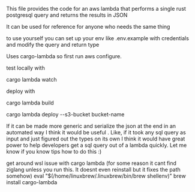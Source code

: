 This file provides the code for an aws lambda that
performs a single rust postgresql query and returns the
results in JSON

It can be used for reference for anyone who needs
the same thing

to use yourself you can set up your env like .env.example with
credentials and modify the query and return type

Uses cargo-lambda so first run aws configure.

test locally with

cargo lambda watch 

deploy with 

cargo lambda build

cargo lambda deploy --s3-bucket bucket-name

If it can be made more generic and serialize the json at the end in an automated way I think it would be useful . Like, if it took any sql query as input and just figured out the types on its own I think it would have great power to help developers get a sql query out of a lambda quickly. Let me know if you know tips how to do this :)




get around wsl issue with cargo lambda
(for some reason it cant find ziglang unless you run this.
It doesnt even reinstall but it fixes the path somehow)
eval "$(/home/linuxbrew/.linuxbrew/bin/brew shellenv)"
brew install cargo-lambda
